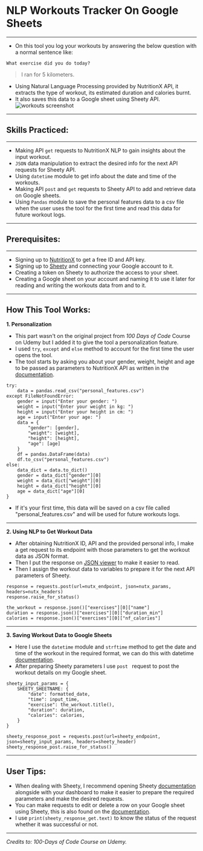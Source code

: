 # NLP Workouts Tracker On Google Sheets

---

- On this tool you log your workouts by answering the below question with a normal sentence like:
```
What exercise did you do today?
```
> I ran for 5 kilometers.
- Using Natural Language Processing provided by NutritionX API, it extracts the type
of workout, its estimated duration and calories burnt.
- It also saves this data to a Google sheet using Sheety API.
![workouts screenshot](https://github.com/Abdelrahman-Elsaudy/Habit-Tracker-Using-Pixela/assets/158151388/14d7baa9-1f6f-45ad-b34b-249d41604953)
---
## Skills Practiced:

---

- Making API `get` requests to NutritionX NLP to gain insights about the input workout.
- `JSON` data manipulation to extract the desired info for the next API requests for Sheety API.
- Using `datetime` module to get info about the date and time of the workouts.
- Making API `post` and `get` requests to Sheety API to add and retrieve data on Google sheets.
- Using `Pandas` module to save the personal features data to a csv file when the user uses the tool for 
the first time and read this data for future workout logs.

---

## Prerequisites:

---

- Signing up to [NutritionX](https://developer.nutritionix.com/login) to get a free ID and API key.
- Signing up to [Sheety](https://sheety.co/) and connecting your Google account to it.
- Creating a token on Sheety to authorize the access to your sheet.
- Creating a Google sheet on your account and naming it to use it later for reading and writing the workouts data from and to it.

---
## How This Tool Works:

**1. Personalization**

- This part wasn't on the original project from _100 Days of Code_ Course on Udemy but I added it to give the tool 
a personalization feature.
- I used `try`, `except` and `else` method to account for the first time the user opens the tool.
- The tool starts by asking you about your gender, weight, height and age to be passed as parameters to NutritionX API
as written in the [documentation](https://docx.syndigo.com/developers/docs/natural-language-for-exercise).

```
try:
    data = pandas.read_csv("personal_features.csv")
except FileNotFoundError:
    gender = input("Enter your gender: ")
    weight = input("Enter your weight in kg: ")
    height = input("Enter your height in cm: ")
    age = input("Enter your age: ")
    data = {
        "gender": [gender],
        "weight": [weight],
        "height": [height],
        "age": [age]
    }
    df = pandas.DataFrame(data)
    df.to_csv("personal_features.csv")
else:
    data_dict = data.to_dict()
    gender = data_dict["gender"][0]
    weight = data_dict["weight"][0]
    height = data_dict["height"][0]
    age = data_dict["age"][0]
}
```
- If it's your first time, this data will be saved on a csv file called "personal_features.csv" and will be used
for future workouts logs.
---

**2. Using NLP to Get Workout Data**

- After obtaining NutritionX ID, API and the provided personal info, I make a get request to its endpoint with those
parameters to get the workout data as JSON format.
- Then I put the response on [JSON viewer](https://jsonviewer.stack.hu/) to make it easier to read.
- Then I assign the workout data to variables to prepare it for the next API parameters of Sheety.
```
response = requests.post(url=nutx_endpoint, json=nutx_params, headers=nutx_headers)
response.raise_for_status()

the_workout = response.json()["exercises"][0]["name"]
duration = response.json()["exercises"][0]["duration_min"]
calories = response.json()["exercises"][0]["nf_calories"]
```

---

**3. Saving Workout Data to Google Sheets**
- Here I use the `datetime` module and `strftime` method to get the date and time of the workout
in the required format, we can do this with datetime [documentation](https://www.w3schools.com/python/python_datetime.asp).
- After preparing Sheety parameters I use `post ` request to post the workout details on my Google sheet.
```
sheety_input_params = {
    SHEETY_SHEETNAME: {
        "date": formatted_date,
        "time": input_time,
        "exercise": the_workout.title(),
        "duration": duration,
        "calories": calories,
    }
}

sheety_response_post = requests.post(url=sheety_endpoint, json=sheety_input_params, headers=sheety_header)
sheety_response_post.raise_for_status()
```

---

## User Tips:
- When dealing with Sheety, I recommend opening Sheety [documentation](https://sheety.co/docs/requests.html) alongside with your dashboard to make it easier to prepare
the required parameters and make the desired requests.
- You can make requests to edit or delete a row on your Google sheet using Sheety, this is also found on the [documentation](https://sheety.co/docs/requests.html).
- I use `print(sheety_response_get.text)` to know the status of the request whether it was successful or not.

---
_Credits to: 100-Days of Code Course on Udemy._
